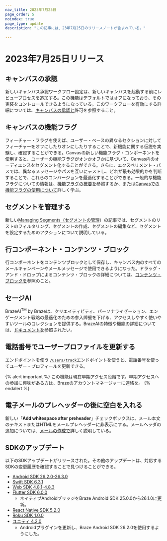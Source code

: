 ```yaml
---
nav_title: 2023年7月25日
page_order: 5
noindex: true
page_type: update
description: "この記事には、23年7月25日のリリースノートが含まれている。"
 
---
```

# 2023年7月25日リリース

## キャンバスの承認 
新しいキャンバス承認ワークフロー設定は、新しいキャンバスを起動する前にレビュープロセスを追加する。この機能はデフォルトではオフになっており、その実装をコントロールできるようになっている。このワークフローを有効にする詳細については、[キャンバスの承認と]({{site.baseurl}}/user_guide/engagement_tools/canvas/managing_canvases/canvas_approval/)許可を参照すること。
 
## キャンバスの機能フラグ
フィーチャー・フラグを使えば、ユーザー・ベースの異なるセクションに対してフィーチャーをオフにしたりオンにしたりすることで、新機能に関する仮説を実験し、確認することができる。Canvasの新しい機能フラグ・コンポーネントを使用すると、ユーザーの機能フラグがオンかオフかに基づいて、Canvas内のオーディエンスをセグメント化することができる。さらに、エクスペリメント・パスでは、異なるメッセージやパスを互いにテストし、どれが最も効果的かを判断することで、これらのコンバージョンを最適化することができる。一般的な機能フラグについての情報は、[機能フラグの概要を]({{site.baseurl}}/developer_guide/platform_wide/feature_flags/about/)参照するか、または[Canvasでの機能フラグの使用について]({{site.baseurl}}/user_guide/engagement_tools/canvas/canvas_components/feature_flags/)詳しく学ぶ。

## セグメントを管理する
新しい[Managing Segments（セグメントの管理]({{site.baseurl}}/user_guide/engagement_tools/segments/managing_segments/)）の記事では、セグメントのリストのフィルタリング、セグメントの作成、セグメントの編集など、セグメントを設定するためのアクションについて説明している。
 
## 行コンポーネント・コンテンツ・ブロック
行コンポーネントをコンテンツブロックとして保存し、キャンバス内のすべてのメールキャンペーンやメールメッセージで使用できるようになった。ドラッグ・アンド・ドロップによるコンテンツ・ブロックの詳細については、[コンテンツ・ブロックを]({{site.baseurl}}/user_guide/message_building_by_channel/email/drag_and_drop/dnd_content_blocks/)参照のこと。

## セージAI
BrazeAI<sup>TM</sup> by Brazeは、クリエイティビティ、パーソナライゼーション、エンゲージメント戦略の最適化のための参入障壁を下げる、アクセスしやすく使いやすいツールのコレクションを提供する。BrazeAIの特徴や機能の詳細については、[ドキュメントを]({{site.baseurl}}/user_guide/sage_ai)参照されたい。

## 電話番号でユーザープロファイルを更新する
エンドポイントを使う [`/users/track`]({{site.baseurl}}/api/endpoints/user_data/post_user_track)エンドポイントを使うと、電話番号を使ってユーザー・プロフィールを更新できる。 

{% alert important %}
この機能は現在早期アクセス段階です。早期アクセスへの参加に興味がある方は、Brazeのアカウントマネージャーに連絡を。
{% endalert %}

## 電子メールのプレヘッダーの後に空白を入れる 
新しい「**Add whitespace after preheader**」チェックボックスは、メール本文のテキストまたはHTMLをメールプレヘッダーに非表示にする。メールヘッダの追加については、[メールの作成で]({{site.baseurl}}/user_guide/message_building_by_channel/email/html_editor/creating_an_email_campaign/#step-3-compose-your-email)詳しく説明している。

## SDKのアップデート
 
以下のSDKアップデートがリリースされた。その他のアップデートは、対応するSDKの変更履歴を確認することで見つけることができる。

- [Android SDK 26.2.0-26.3.0](https://github.com/braze-inc/braze-android-sdk/blob/master/CHANGELOG.md#2620) 
- [Swift SDK 6.3.1](https://github.com/braze-inc/braze-swift-sdk/blob/main/CHANGELOG.md#631)
- [Web SDK 4.8.1-4.8.3](https://github.com/braze-inc/braze-web-sdk/blob/master/CHANGELOG.md#481)
- [Flutter SDK 6.0.0](https://github.com/braze-inc/braze-flutter-sdk/blob/master/CHANGELOG.md#600)
    - ネイティブAndroidブリッジをBraze Android SDK 25.0.0から26.1.0に更新。
- [React Native SDK 5.2.0](https://github.com/braze-inc/braze-react-native-sdk/blob/master/CHANGELOG.md#520)
- [Roku SDK 1.0.0](https://github.com/braze-inc/braze-roku-sdk/blob/main/CHANGELOG.md#100)
- [ユニティ 4.2.0](https://github.com/braze-inc/braze-unity-sdk/blob/master/CHANGELOG.md#420)
    - Androidプラグインを更新し、Braze Android SDK 26.2.0を使用するようにした。